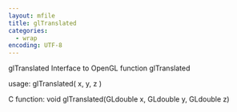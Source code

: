 ```yaml
---
layout: mfile
title: glTranslated
categories:
  - wrap
encoding: UTF-8
---
```


glTranslated  Interface to OpenGL function glTranslated

usage:  glTranslated( x, y, z )

C function:  void glTranslated(GLdouble x, GLdouble y, GLdouble z)